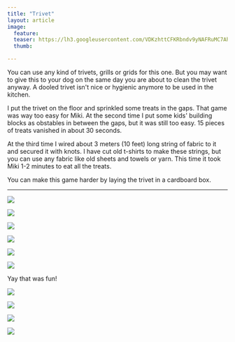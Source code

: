 ```yaml
---
title: "Trivet"
layout: article
image:
  feature:
  teaser: https://lh3.googleusercontent.com/VDKzhttCFKRbndv9yNAFRuMC7AhJg4bjl7ccAtf-UKU=w245
  thumb:

---
```


You can use any kind of trivets, grills or grids for this one. But you may want to give this to your dog on the same day you are about to clean the trivet anyway. A dooled trivet isn't nice or hygienic anymore to be used in the kitchen.

I put the trivet on the floor and sprinkled some treats in the gaps. That game was way too easy for Miki. At the second time I put some kids' building blocks as obstables in between the gaps, but it was still too easy. 15 pieces of treats vanished in about 30 seconds.

At the third time I wired about 3 meters (10 feet) long string of fabric to it and secured it with knots. I have cut old t-shirts to make these strings, but you can use any fabric like old sheets and towels or yarn. This time it took Miki 1-2 minutes to eat all the treats.

You can make this game harder by laying the trivet in a cardboard box.

---

[![](https://lh3.googleusercontent.com/ymh9uAzjTVZazzuFwwhIicQDeQj2OBFoeWGIa5qn3YQ=w800)](https://lh3.googleusercontent.com/ymh9uAzjTVZazzuFwwhIicQDeQj2OBFoeWGIa5qn3YQ=s0)

[![](https://lh3.googleusercontent.com/PEjTWu2WnGn4rY1m4BwwYJC9cpJXQvLrG7sdz0gEL60=w800)](https://lh3.googleusercontent.com/PEjTWu2WnGn4rY1m4BwwYJC9cpJXQvLrG7sdz0gEL60=s0)

[![](https://lh3.googleusercontent.com/57FEtx_X03Im7u6WvX1nlnCGW6Lu50fQrjmGnVoLhac=w800)](https://lh3.googleusercontent.com/57FEtx_X03Im7u6WvX1nlnCGW6Lu50fQrjmGnVoLhac=s0)

[![](https://lh3.googleusercontent.com/ZAvL0OWc4svIu4p5icQWaTlI-LwK765GlLDVgiKiHZ4=w800)](https://lh3.googleusercontent.com/ZAvL0OWc4svIu4p5icQWaTlI-LwK765GlLDVgiKiHZ4=s0)

[![](https://lh3.googleusercontent.com/5N4gZ1a3BFSCbRE30s_fgDhZUjxrxcyfa-Qr_B3FOI4=w800)](https://lh3.googleusercontent.com/5N4gZ1a3BFSCbRE30s_fgDhZUjxrxcyfa-Qr_B3FOI4=s0)

[![](https://lh3.googleusercontent.com/IwvpfU2_vq5dBekLZr3qo8cIR7Qqomy-U1iBoHB5mh8=w800)](https://lh3.googleusercontent.com/IwvpfU2_vq5dBekLZr3qo8cIR7Qqomy-U1iBoHB5mh8=s0)

Yay that was fun!

[![](https://lh3.googleusercontent.com/2MuZEnXfn8LUiVP7C4TRGplQwQP2sXATxA3BFbF-8BM=w800)](https://lh3.googleusercontent.com/2MuZEnXfn8LUiVP7C4TRGplQwQP2sXATxA3BFbF-8BM=s0)

[![](https://lh3.googleusercontent.com/ssvFQVqz20WgSWxo6jSxuriQEtfYPg0hIso-SgiXXpw=w800)](https://lh3.googleusercontent.com/ssvFQVqz20WgSWxo6jSxuriQEtfYPg0hIso-SgiXXpw=ws0)

[![](https://lh3.googleusercontent.com/lM3qc1tF2E06iaXFZL37E9ycG6ZupUBgpsm3k6KfecQ=w800)](https://lh3.googleusercontent.com/lM3qc1tF2E06iaXFZL37E9ycG6ZupUBgpsm3k6KfecQ=s0)

[![](https://lh3.googleusercontent.com/Y3fN71vRPKZT1vR4ZNNyupc41tNR4mdW43U0q8B-yJQ=w800)](https://lh3.googleusercontent.com/Y3fN71vRPKZT1vR4ZNNyupc41tNR4mdW43U0q8B-yJQ=s0)
